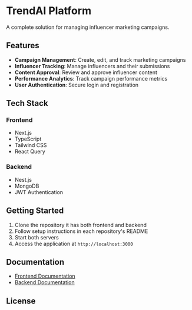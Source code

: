 # TrendAI Platform

A complete solution for managing influencer marketing campaigns.

## Features

- **Campaign Management**: Create, edit, and track marketing campaigns
- **Influencer Tracking**: Manage influencers and their submissions
- **Content Approval**: Review and approve influencer content
- **Performance Analytics**: Track campaign performance metrics
- **User Authentication**: Secure login and registration

## Tech Stack

### Frontend

- Next.js
- TypeScript
- Tailwind CSS
- React Query

### Backend

- Nest.js
- MongoDB
- JWT Authentication

## Getting Started

1. Clone the repository it has both frontend and backend 
2. Follow setup instructions in each repository's README
3. Start both servers
4. Access the application at `http://localhost:3000`

## Documentation

- [Frontend Documentation](./trendai-frontend/README.md)
- [Backend Documentation](./trendai-backend/README.md)

## License
